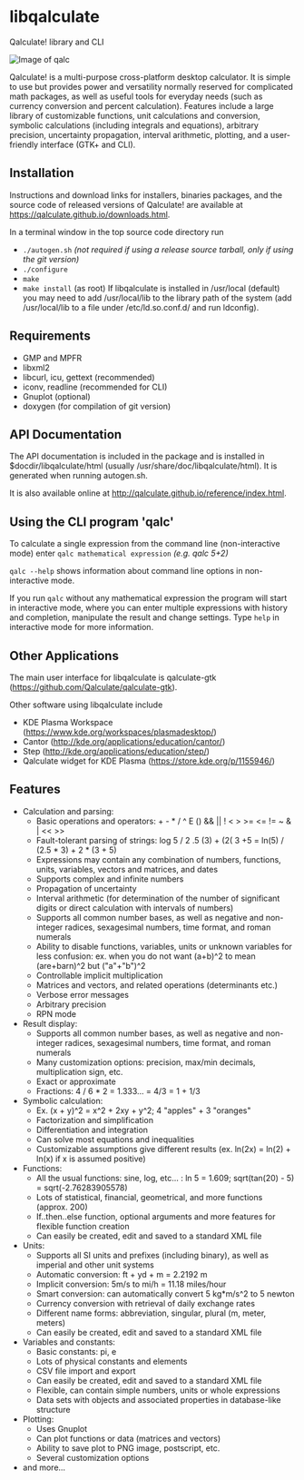 # libqalculate
Qalculate! library and CLI

![Image of qalc](http://qalculate.github.io/images/qalc.png)

Qalculate! is a multi-purpose cross-platform desktop calculator. It is simple to use but provides power and versatility normally reserved for complicated math packages, as well as useful tools for everyday needs (such as currency conversion and percent calculation). Features include a large library of customizable functions, unit calculations and conversion, symbolic calculations (including integrals and equations), arbitrary precision, uncertainty propagation, interval arithmetic, plotting, and a user-friendly interface (GTK+ and CLI).

## Installation
Instructions and download links for installers, binaries packages, and the source code of released versions of Qalculate! are available at https://qalculate.github.io/downloads.html.

In a terminal window in the top source code directory run
* `./autogen.sh` *(not required if using a release source tarball, only if using the git version)*
* `./configure`
* `make`
* `make install` (as root)
If libqalculate is installed in /usr/local (default) you may need to add /usr/local/lib to the library path of the system (add /usr/local/lib to a file under /etc/ld.so.conf.d/ and run ldconfig).

## Requirements
* GMP and MPFR
* libxml2
* libcurl, icu, gettext (recommended)
* iconv, readline (recommended for CLI)
* Gnuplot (optional)
* doxygen (for compilation of git version)

## API Documentation
The API documentation is included in the package and is installed in $docdir/libqalculate/html (usually /usr/share/doc/libqalculate/html). It is generated when running autogen.sh.

It is also available online at http://qalculate.github.io/reference/index.html.

## Using the CLI program 'qalc'
To calculate a single expression from the command line (non-interactive mode) enter
`qalc mathematical expression` *(e.g. qalc 5+2)*

`qalc --help` shows information about command line options in non-interactive mode.

If you run `qalc` without any mathematical expression the program will start in interactive mode, where you can enter multiple expressions with history and completion, manipulate the result and change settings. Type `help` in interactive mode for more information.

## Other Applications
The main user interface for libqalculate is qalculate-gtk (https://github.com/Qalculate/qalculate-gtk).

Other software using libqalculate include
* KDE Plasma Workspace (https://www.kde.org/workspaces/plasmadesktop/)
* Cantor (http://kde.org/applications/education/cantor/)
* Step (http://kde.org/applications/education/step/)
* Qalculate widget for KDE Plasma (https://store.kde.org/p/1155946/)

## Features
* Calculation and parsing:
   * Basic operations and operators: + - * / ^ E () && || ! < > >= <= != ~ & | << >>
   * Fault-tolerant parsing of strings: log 5 / 2 .5 (3) + (2( 3 +5 = ln(5) / (2.5 * 3) + 2 * (3 + 5)
   * Expressions may contain any combination of numbers, functions, units, variables, vectors and matrices, and dates
   * Supports complex and infinite numbers
   * Propagation of uncertainty
   * Interval arithmetic (for determination of the number of significant digits or direct calculation with intervals of numbers)
   * Supports all common number bases, as well as negative and non-integer radices, sexagesimal numbers, time format, and roman numerals
   * Ability to disable functions, variables, units or unknown variables for less confusion: ex. when you do not want (a+b)^2 to mean (are+barn)^2 but ("a"+"b")^2
   * Controllable implicit multiplication
   * Matrices and vectors, and related operations (determinants etc.)
   * Verbose error messages
   * Arbitrary precision
   * RPN mode
* Result display:
   * Supports all common number bases, as well as negative and non-integer radices, sexagesimal numbers, time format, and roman numerals
   * Many customization options: precision, max/min decimals, multiplication sign, etc.
   * Exact or approximate
   * Fractions: 4 / 6 * 2 = 1.333... = 4/3 = 1 + 1/3
* Symbolic calculation:
   * Ex. (x + y)^2 = x^2 + 2xy + y^2; 4 "apples" + 3 "oranges"
   * Factorization and simplification
   * Differentiation and integration
   * Can solve most equations and inequalities
   * Customizable assumptions give different results (ex. ln(2x) = ln(2) + ln(x) if x is assumed positive)
* Functions:
   * All the usual functions: sine, log, etc... : ln 5 = 1.609; sqrt(tan(20) - 5) = sqrt(-2.76283905578)
   * Lots of statistical, financial, geometrical, and more functions (approx. 200)
   * If..then..else function, optional arguments and more features for flexible function creation
   * Can easily be created, edit and saved to a standard XML file
* Units:
   * Supports all SI units and prefixes (including binary), as well as imperial and other unit systems
   * Automatic conversion: ft + yd + m = 2.2192 m
   * Implicit conversion: 5m/s to mi/h = 11.18 miles/hour
   * Smart conversion: can automatically convert 5 kg*m/s^2 to 5 newton
   * Currency conversion with retrieval of daily exchange rates
   * Different name forms: abbreviation, singular, plural (m, meter, meters)
   * Can easily be created, edit and saved to a standard XML file
* Variables and constants:
   * Basic constants: pi, e
   * Lots of physical constants and elements
   * CSV file import and export
   * Can easily be created, edit and saved to a standard XML file
   * Flexible, can contain simple numbers, units or whole expressions
   * Data sets with objects and associated properties in database-like structure
* Plotting:
   * Uses Gnuplot
   * Can plot functions or data (matrices and vectors)
   * Ability to save plot to PNG image, postscript, etc.
   * Several customization options
* and more...


